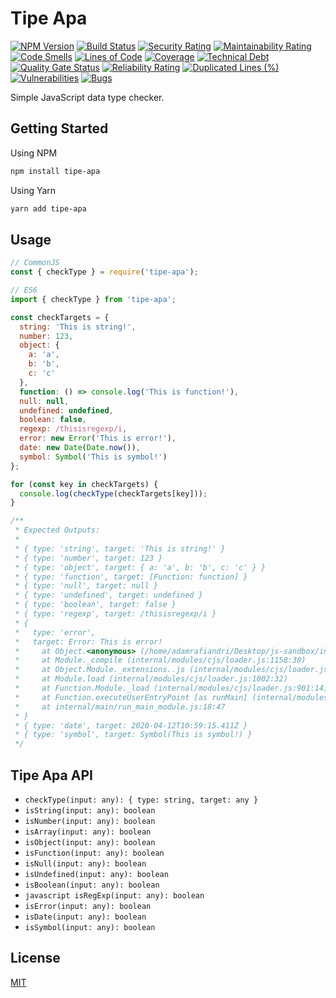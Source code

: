 # Tipe Apa

[![NPM Version](https://badge.fury.io/js/tipe-apa.svg)](https://badge.fury.io/js/tipe-apa)
[![Build Status](https://travis-ci.com/rafiandria23/tipe-apa.svg?branch=main)](https://travis-ci.com/rafiandria23/tipe-apa)
[![Security Rating](https://sonarcloud.io/api/project_badges/measure?project=rafiandria23_tipe-apa&metric=security_rating)](https://sonarcloud.io/summary/new_code?id=rafiandria23_tipe-apa)
[![Maintainability Rating](https://sonarcloud.io/api/project_badges/measure?project=rafiandria23_tipe-apa&metric=sqale_rating)](https://sonarcloud.io/summary/new_code?id=rafiandria23_tipe-apa)
[![Code Smells](https://sonarcloud.io/api/project_badges/measure?project=rafiandria23_tipe-apa&metric=code_smells)](https://sonarcloud.io/summary/new_code?id=rafiandria23_tipe-apa)
[![Lines of Code](https://sonarcloud.io/api/project_badges/measure?project=rafiandria23_tipe-apa&metric=ncloc)](https://sonarcloud.io/summary/new_code?id=rafiandria23_tipe-apa)
[![Coverage](https://sonarcloud.io/api/project_badges/measure?project=rafiandria23_tipe-apa&metric=coverage)](https://sonarcloud.io/summary/new_code?id=rafiandria23_tipe-apa)
[![Technical Debt](https://sonarcloud.io/api/project_badges/measure?project=rafiandria23_tipe-apa&metric=sqale_index)](https://sonarcloud.io/summary/new_code?id=rafiandria23_tipe-apa)
[![Quality Gate Status](https://sonarcloud.io/api/project_badges/measure?project=rafiandria23_tipe-apa&metric=alert_status)](https://sonarcloud.io/summary/new_code?id=rafiandria23_tipe-apa)
[![Reliability Rating](https://sonarcloud.io/api/project_badges/measure?project=rafiandria23_tipe-apa&metric=reliability_rating)](https://sonarcloud.io/summary/new_code?id=rafiandria23_tipe-apa)
[![Duplicated Lines (%)](https://sonarcloud.io/api/project_badges/measure?project=rafiandria23_tipe-apa&metric=duplicated_lines_density)](https://sonarcloud.io/summary/new_code?id=rafiandria23_tipe-apa)
[![Vulnerabilities](https://sonarcloud.io/api/project_badges/measure?project=rafiandria23_tipe-apa&metric=vulnerabilities)](https://sonarcloud.io/summary/new_code?id=rafiandria23_tipe-apa)
[![Bugs](https://sonarcloud.io/api/project_badges/measure?project=rafiandria23_tipe-apa&metric=bugs)](https://sonarcloud.io/summary/new_code?id=rafiandria23_tipe-apa)

Simple JavaScript data type checker.

## Getting Started

Using NPM

```sh
npm install tipe-apa
```

Using Yarn

```sh
yarn add tipe-apa
```

## Usage

```javascript
// CommonJS
const { checkType } = require('tipe-apa');

// ES6
import { checkType } from 'tipe-apa';

const checkTargets = {
  string: 'This is string!',
  number: 123,
  object: {
    a: 'a',
    b: 'b',
    c: 'c'
  },
  function: () => console.log('This is function!'),
  null: null,
  undefined: undefined,
  boolean: false,
  regexp: /thisisregexp/i,
  error: new Error('This is error!'),
  date: new Date(Date.now()),
  symbol: Symbol('This is symbol!')
};

for (const key in checkTargets) {
  console.log(checkType(checkTargets[key]));
}

/**
 * Expected Outputs:
 * 
 * { type: 'string', target: 'This is string!' }
 * { type: 'number', target: 123 }
 * { type: 'object', target: { a: 'a', b: 'b', c: 'c' } }
 * { type: 'function', target: [Function: function] }
 * { type: 'null', target: null }
 * { type: 'undefined', target: undefined }
 * { type: 'boolean', target: false }
 * { type: 'regexp', target: /thisisregexp/i }
 * {
 *   type: 'error',
 *   target: Error: This is error!
 *     at Object.<anonymous> (/home/adamrafiandri/Desktop/js-sandbox/index.js:16:10)
 *     at Module._compile (internal/modules/cjs/loader.js:1158:30)
 *     at Object.Module._extensions..js (internal/modules/cjs/loader.js:1178:10)
 *     at Module.load (internal/modules/cjs/loader.js:1002:32)
 *     at Function.Module._load (internal/modules/cjs/loader.js:901:14)
 *     at Function.executeUserEntryPoint [as runMain] (internal/modules/run_main.js:74:12)
 *     at internal/main/run_main_module.js:18:47
 * }
 * { type: 'date', target: 2020-04-12T10:59:15.411Z }
 * { type: 'symbol', target: Symbol(This is symbol!) }
 */
```

## Tipe Apa API

- `checkType(input: any): { type: string, target: any }`
- `isString(input: any): boolean`
- `isNumber(input: any): boolean`
- `isArray(input: any): boolean`
- `isObject(input: any): boolean`
- `isFunction(input: any): boolean`
- `isNull(input: any): boolean`
- `isUndefined(input: any): boolean`
- `isBoolean(input: any): boolean`
- `javascript isRegExp(input: any): boolean`
- `isError(input: any): boolean`
- `isDate(input: any): boolean`
- `isSymbol(input: any): boolean`

## License

[MIT](LICENSE)
